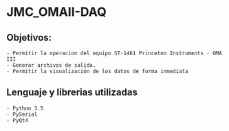 # JMC_OMAII-DAQ

## Objetivos:

	- Permitir la operacion del equipo ST-1461 Princeton Instruments - OMA III 
	- Generar archivos de salida.  
	- Permitir la visualización de los datos de forma inmediata
	
## Lenguaje y librerias utilizadas

	- Python 3.5 
	- PySerial
	- PyQt4
	
 